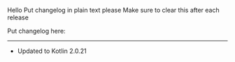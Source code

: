 Hello
Put changelog in plain text please
Make sure to clear this after each release

Put changelog here:

-----------------
- Updated to Kotlin 2.0.21
